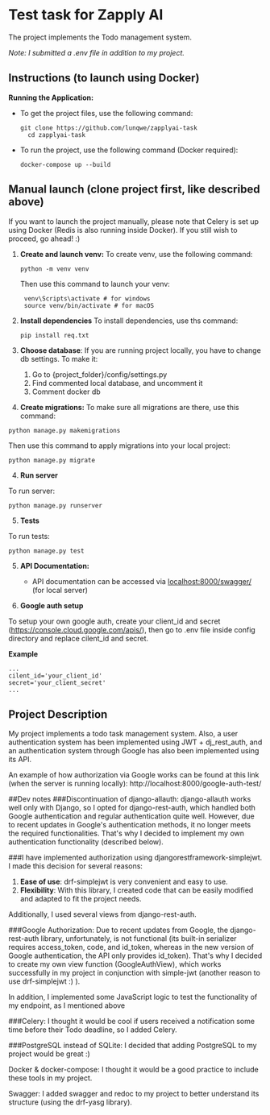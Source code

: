 # Test task for Zapply AI

The project implements the Todo management system. 

*Note: I submitted a .env file in addition to my project.*

## Instructions (to launch using Docker)

**Running the Application:**
   - To get the project files, use the following command:
     ```
     git clone https://github.com/lunqwe/zapplyai-task
	   cd zapplyai-task
     ```
   - To run the project,  use the following command (Docker required):
     ```
     docker-compose up --build
     ```

## Manual launch (clone project first, like described above)
If you want to launch the project manually, please note that Celery is set up using Docker (Redis is also running inside Docker). If you still wish to proceed, go ahead! :)


1. **Create and launch venv:**
   To create venv, use the following command:
	```
	python -m venv venv
	```
	Then use this command to launch your venv:
	```
	 venv\Scripts\activate # for windows
	 source venv/bin/activate # for macOS
	```
	
2. **Install dependencies**
To install dependencies, use ths command:
	```
	pip install req.txt
	```
3. **Choose database**:
	If you are running project locally, you have to change db settings.
	 To make it:
	1. Go to {project_folder}/config/settings.py
	2. Find commented local database, and uncomment it
	3. Comment docker db 
	
4. **Create migrations:**
To make sure all migrations are there, use this command:
```
python manage.py makemigrations
```
Then use this command to apply migrations into your local project:
```
python manage.py migrate
```
4. **Run server**
   
To run server:
```
python manage.py runserver
```
5. **Tests**
   
To run tests:
```
python manage.py test
```

5. **API Documentation:**

   - API documentation can be accessed via [localhost:8000/swagger/](http://localhost:8000/swagger/) (for local server)

7. **Google auth setup**

To setup your own google auth, create your client_id and secret (https://console.cloud.google.com/apis/), then go to .env file inside config directory and replace cilent_id and secret.

**Example**
```
...
cilent_id='your_client_id'
secret='your_client_secret'
...
```
## Project Description

My project implements a todo task management system.
Also, a user authentication system has been implemented using JWT + dj_rest_auth, and an authentication system through Google has also been implemented using its API.

An example of how authorization via Google works can be found at this link (when the server is running locally):
http://localhost:8000/google-auth-test/

##Dev notes
###Discontinuation of django-allauth:
django-allauth works well only with Django, so I opted for django-rest-auth,
which handled both Google authentication and regular authentication quite well. However, due to recent updates
in Google's authentication methods, it no longer meets the required functionalities. That's why I decided to implement my own
authentication functionality (described below).

###I have implemented authorization using djangorestframework-simplejwt.
I made this decision for several reasons:
1. **Ease of use**: drf-simplejwt is very convenient and easy to use.
2. **Flexibility**: With this library, I created code that can be easily modified and adapted
to fit the project needs.

Additionally, I used several views from django-rest-auth.

###Google Authorization:
Due to recent updates from Google, the django-rest-auth library, unfortunately,
is not functional (its built-in serializer requires access_token, code, and id_token, whereas in the new version of Google authentication, the API only provides id_token).
That's why I decided to create my own view function (GoogleAuthView), which works successfully in my project in conjunction with simple-jwt (another reason to use drf-simplejwt :) ).

In addition, I implemented some JavaScript logic to test the functionality of my endpoint, as I mentioned above

###Celery:
I thought it would be cool if users received a notification some time before their Todo deadline, so I added Celery.

###PostgreSQL instead of SQLite:
I decided that adding PostgreSQL to my project would be great :)

Docker & docker-compose:
I thought it would be a good practice to include these tools in my project.

Swagger:
I added swagger and redoc to my project to better understand its structure (using
the drf-yasg library).

